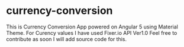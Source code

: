 # currency-conversion
This is Currency Conversion App powered on Angular 5 using Material Theme. For Curency values I have used Fixer.io API
Ver1.0
Feel free to contribute as soon I will add source code for this.
